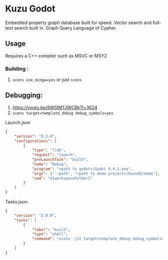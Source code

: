 # Kuzu Godot

Embedded property graph database built for speed. Vector search and full-text search built in. Graph Query Language of Cypher.

## Usage

Requires a C++ compiler such as MSVC or MSY2

### Building :

1. `scons use_mingw=yes` or just `scons`

## Debugging:

1. https://youtu.be/8WSIMTJWCBk?t=3624
1. `scons target=template_debug debug_symbols=yes`

Launch.json

```json
{
	"version": "0.2.0",
	"configurations": [
		{
			"type": "lldb",
			"request": "launch",
			"preLaunchTask": "build",
			"name": "Debug",
			"program": "<path to godot>/Godot 4.4.1.exe",
			"args": ["--path", "<path to demo project>/KuzuGD/demo"],
			"cwd": "${workspaceFolder}"
		}
	]
}
```

Tasks.json:

```json
{
	"version": "2.0.0",
	"tasks": [
		{
			"label": "build",
			"type": "shell",
			"command": "scons -j12 target=template_debug debug_symbols=yes"
		}
	]
}
```
